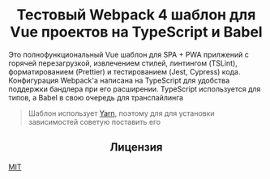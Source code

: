 <!-- Блок с главным заголовом и описанием -->
<h1 align="center">Тестовый Webpack 4 шаблон для Vue проектов на TypeScript и Babel</h1>

Это полнофункциональный Vue шаблон для SPA + PWA прилжений с горячей перезагрузкой, извлечением стилей, линтингом (TSLint), форматированием (Prettier) и тестированием (Jest, Cypress) кода. Конфигурация Webpack'а написана на TypeScript для удобства поддержки бандлера при его расширении. TypeScript используется для типов, а Babel в свою очередь для транспайлинга

> Шаблон использует <a title="Сайт Yarn'а" href="https://yarnpkg.com/" hreflang="en">Yarn</a>, поэтому для для установки зависимостей советую поставить его

<!-- Блок с лицензией  -->
<h2 align="center">Лицензия</h2>

<a title="Лицензия" href="/LICENSE" hreflang="en">MIT</a>
